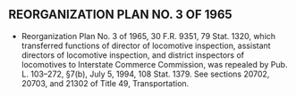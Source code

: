 ## **REORGANIZATION PLAN NO. 3 OF 1965**
* Reorganization Plan No. 3 of 1965, 30 F.R. 9351, 79 Stat. 1320, which transferred functions of director of locomotive inspection, assistant directors of locomotive inspection, and district inspectors of locomotives to Interstate Commerce Commission, was repealed by Pub. L. 103–272, §7(b), July 5, 1994, 108 Stat. 1379. See sections 20702, 20703, and 21302 of Title 49, Transportation.